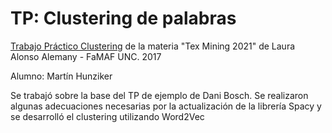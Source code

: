 # TP: Clustering de palabras
<u>Trabajo Práctico Clustering</u>  de la materia "Tex Mining 2021" de Laura Alonso Alemany - FaMAF UNC. 2017

Alumno: Martín Hunziker

Se trabajó sobre la base del TP de ejemplo de Dani Bosch. Se realizaron algunas adecuaciones necesarias por la actualización de la librería Spacy y se desarrolló el clustering utilizando Word2Vec




